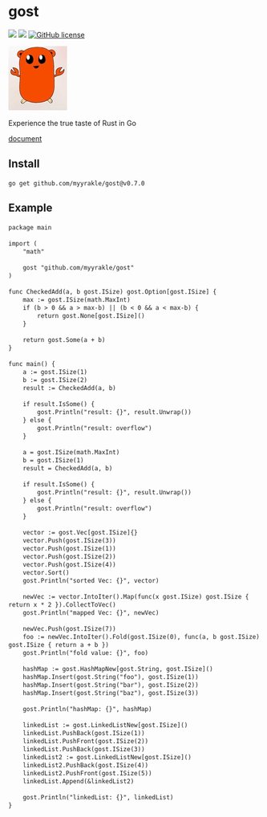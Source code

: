 # gost

![](https://img.shields.io/badge/language-Go-00ADD8) ![](https://img.shields.io/badge/version-v0.7.0-brightgreen) [![GitHub license](https://img.shields.io/badge/license-MIT-blue.svg)](./LICENSE)

![](./etc/gorris.jpg)

Experience the true taste of Rust in Go

[document](https://pkg.go.dev/github.com/myyrakle/gost)

## Install

```
go get github.com/myyrakle/gost@v0.7.0
```

## Example

```
package main

import (
	"math"

	gost "github.com/myyrakle/gost"
)

func CheckedAdd(a, b gost.ISize) gost.Option[gost.ISize] {
	max := gost.ISize(math.MaxInt)
	if (b > 0 && a > max-b) || (b < 0 && a < max-b) {
		return gost.None[gost.ISize]()
	}

	return gost.Some(a + b)
}

func main() {
	a := gost.ISize(1)
	b := gost.ISize(2)
	result := CheckedAdd(a, b)

	if result.IsSome() {
		gost.Println("result: {}", result.Unwrap())
	} else {
		gost.Println("result: overflow")
	}

	a = gost.ISize(math.MaxInt)
	b = gost.ISize(1)
	result = CheckedAdd(a, b)

	if result.IsSome() {
		gost.Println("result: {}", result.Unwrap())
	} else {
		gost.Println("result: overflow")
	}

	vector := gost.Vec[gost.ISize]{}
	vector.Push(gost.ISize(3))
	vector.Push(gost.ISize(1))
	vector.Push(gost.ISize(2))
	vector.Push(gost.ISize(4))
	vector.Sort()
	gost.Println("sorted Vec: {}", vector)

	newVec := vector.IntoIter().Map(func(x gost.ISize) gost.ISize { return x * 2 }).CollectToVec()
	gost.Println("mapped Vec: {}", newVec)

	newVec.Push(gost.ISize(7))
	foo := newVec.IntoIter().Fold(gost.ISize(0), func(a, b gost.ISize) gost.ISize { return a + b })
	gost.Println("fold value: {}", foo)

	hashMap := gost.HashMapNew[gost.String, gost.ISize]()
	hashMap.Insert(gost.String("foo"), gost.ISize(1))
	hashMap.Insert(gost.String("bar"), gost.ISize(2))
	hashMap.Insert(gost.String("baz"), gost.ISize(3))

	gost.Println("hashMap: {}", hashMap)

	linkedList := gost.LinkedListNew[gost.ISize]()
	linkedList.PushBack(gost.ISize(1))
	linkedList.PushFront(gost.ISize(2))
	linkedList.PushBack(gost.ISize(3))
	linkedList2 := gost.LinkedListNew[gost.ISize]()
	linkedList2.PushBack(gost.ISize(4))
	linkedList2.PushFront(gost.ISize(5))
	linkedList.Append(&linkedList2)

	gost.Println("linkedList: {}", linkedList)
}
```
